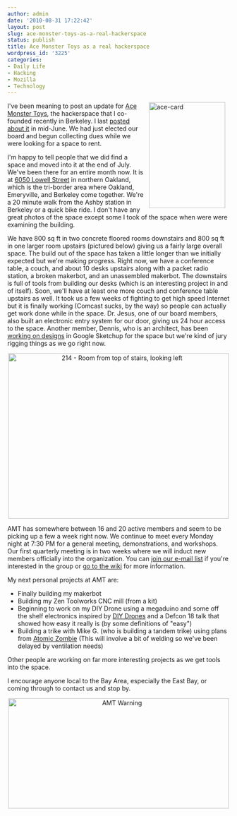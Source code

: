 ```yaml
---
author: admin
date: '2010-08-31 17:22:42'
layout: post
slug: ace-monster-toys-as-a-real-hackerspace
status: publish
title: Ace Monster Toys as a real hackerspace
wordpress_id: '3225'
categories:
- Daily Life
- Hacking
- Mozilla
- Technology
---
```

<a href="http://www.flickr.com/photos/albill/4946348909/" title="ace-card by albill, on Flickr"><img src="https://farm5.static.flickr.com/4112/4946348909_d0001c5c6e_m.jpg" align="right" hspace="10" width="173" height="240" alt="ace-card" /></a> I've been meaning to post an update for <a href="http://www.acemonstertoys.org/display/AMT/Home">Ace Monster Toys</a>, the hackerspace that I co-founded recently in Berkeley. I last <a href="http://www.openbuddha.com/2010/06/17/ace-monster-toys-all-on-board/">posted about it</a> in mid-June. We had just elected our board and begun collecting dues while we were looking for a space to rent.

I'm happy to tell people that we did find a space and moved into it at the end of July. We've been there for an entire month now. It is at <a href="http://www.acemonstertoys.org/display/AMT/6050+Lowell+Street">6050 Lowell Street</a> in northern Oakland, which is the tri-border area where Oakland, Emeryville, and Berkeley come together. We're a 20 minute walk from the Ashby station in Berkeley or a quick bike ride. I don't have any great photos of the space except some I took of the space when were were examining the building.

We have 800 sq ft in two concrete floored rooms downstairs and 800 sq ft in one larger room upstairs (pictured below) giving us a fairly large overall space. The build out of the space has taken a little longer than we initially expected but we're making progress. Right now, we have a conference table, a couch, and about 10 desks upstairs along with a packet radio station, a broken makerbot, and an unassembled makerbot. The downstairs is full of tools from building our desks (which is an interesting project in and of itself). Soon, we'll have at least one more couch and conference table upstairs as well. It took us a few weeks of fighting to get high speed Internet but it is finally working (Comcast sucks, by the way) so people can actually get work done while in the space. Dr. Jesus, one of our board members, also built an electronic entry system for our door, giving us 24 hour access to the space. Another member, Dennis, who is an architect, has been <a href="http://www.acemonstertoys.org/display/AMT/Build+Out+Design+1">working on designs</a> in Google Sketchup for the space but we're kind of jury rigging things as we go right now.

<div align="center"><a href="http://www.flickr.com/photos/albill/4703898551/" title="214 - Room from top of stairs, looking left by albill, on Flickr"><img src="https://farm5.static.flickr.com/4066/4703898551_42c25955ff.jpg" width="500" height="375" alt="214 - Room from top of stairs, looking left" /></a></div>

AMT has somewhere between 16 and 20 active members and seem to be picking up a few a week right now. We continue to meet every Monday night at 7:30 PM for a general meeting, demonstrations, and workshops. Our first quarterly meeting is in two weeks where we will induct new members officially into the organization. You can <a href="http://lists.acemonstertoys.org/cgi-bin/mailman/listinfo/discuss">join our e-mail list</a> if you're interested in the group or <a href="http://www.acemonstertoys.org/display/AMT">go to the wiki</a> for more information.

My next personal projects at AMT are:
<ul><li>Finally building my makerbot</li>
<li>Building my Zen Toolworks CNC mill (from a kit)</li>
<li>Beginning to work on my DIY Drone using a megaduino and some off the shelf electronics inspired by <a href="http://diydrones.com/">DIY Drones</a> and a Defcon 18 talk that showed how easy it really is (by some definitions of "easy")</li>
<li>Building a trike with Mike G. (who is building a tandem trike) using plans from <a href="http://atomiczombie.com/">Atomic Zombie</a> (This will involve a bit of welding so we've been delayed by ventilation needs)</li></ul>

Other people are working on far more interesting projects as we get tools into the space.

I encourage anyone local to the Bay Area, especially the East Bay, or coming through to contact us and stop by. 

<div align="center"><a href="http://www.flickr.com/photos/albill/4946847320/" title="AMT Warning by albill, on Flickr"><img src="https://farm5.static.flickr.com/4136/4946847320_8b4025d6ba.jpg" width="500" height="250" alt="AMT Warning" /></a></div>
